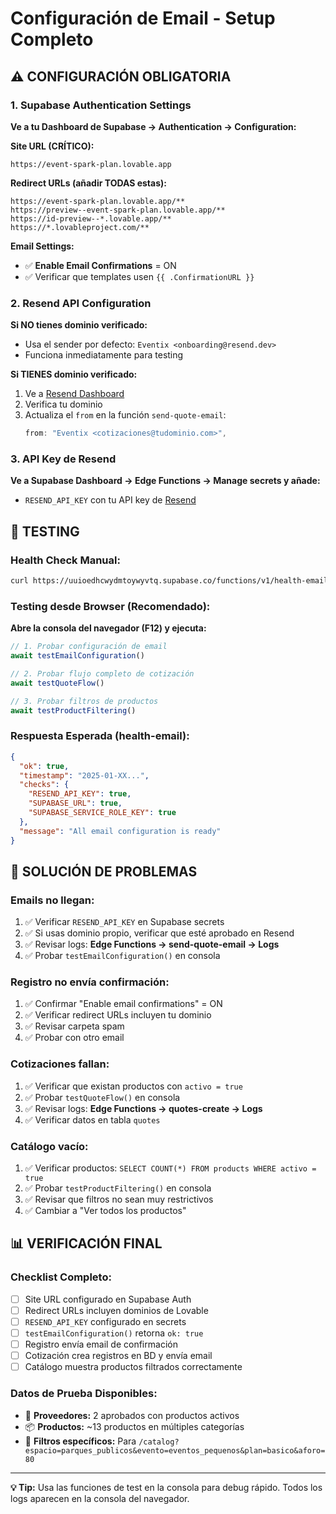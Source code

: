 # Configuración de Email - Setup Completo

## ⚠️ CONFIGURACIÓN OBLIGATORIA

### 1. Supabase Authentication Settings
**Ve a tu Dashboard de Supabase → Authentication → Configuration:**

**Site URL (CRÍTICO):**
```
https://event-spark-plan.lovable.app
```

**Redirect URLs (añadir TODAS estas):**
```
https://event-spark-plan.lovable.app/**
https://preview--event-spark-plan.lovable.app/**
https://id-preview--*.lovable.app/**
https://*.lovableproject.com/**
```

**Email Settings:**
- ✅ **Enable Email Confirmations** = ON
- ✅ Verificar que templates usen `{{ .ConfirmationURL }}`

### 2. Resend API Configuration

**Si NO tienes dominio verificado:**
- Usa el sender por defecto: `Eventix <onboarding@resend.dev>`
- Funciona inmediatamente para testing

**Si TIENES dominio verificado:**
1. Ve a [Resend Dashboard](https://resend.com/domains)
2. Verifica tu dominio  
3. Actualiza el `from` en la función `send-quote-email`:
   ```typescript
   from: "Eventix <cotizaciones@tudominio.com>",
   ```

### 3. API Key de Resend
**Ve a Supabase Dashboard → Edge Functions → Manage secrets y añade:**
- `RESEND_API_KEY` con tu API key de [Resend](https://resend.com/api-keys)

## 🧪 TESTING

### Health Check Manual:
```bash
curl https://uuioedhcwydmtoywyvtq.supabase.co/functions/v1/health-email
```

### Testing desde Browser (Recomendado):
**Abre la consola del navegador (F12) y ejecuta:**

```javascript
// 1. Probar configuración de email
await testEmailConfiguration()

// 2. Probar flujo completo de cotización  
await testQuoteFlow()

// 3. Probar filtros de productos
await testProductFiltering()
```

### Respuesta Esperada (health-email):
```json
{
  "ok": true,
  "timestamp": "2025-01-XX...",
  "checks": {
    "RESEND_API_KEY": true,
    "SUPABASE_URL": true,
    "SUPABASE_SERVICE_ROLE_KEY": true
  },
  "message": "All email configuration is ready"
}
```

## 🐛 SOLUCIÓN DE PROBLEMAS

### Emails no llegan:
1. ✅ Verificar `RESEND_API_KEY` en Supabase secrets
2. ✅ Si usas dominio propio, verificar que esté aprobado en Resend
3. ✅ Revisar logs: **Edge Functions → send-quote-email → Logs**
4. ✅ Probar `testEmailConfiguration()` en consola

### Registro no envía confirmación:
1. ✅ Confirmar "Enable email confirmations" = ON  
2. ✅ Verificar redirect URLs incluyen tu dominio
3. ✅ Revisar carpeta spam
4. ✅ Probar con otro email

### Cotizaciones fallan:
1. ✅ Verificar que existan productos con `activo = true`
2. ✅ Probar `testQuoteFlow()` en consola  
3. ✅ Revisar logs: **Edge Functions → quotes-create → Logs**
4. ✅ Verificar datos en tabla `quotes`

### Catálogo vacío:
1. ✅ Verificar productos: `SELECT COUNT(*) FROM products WHERE activo = true`
2. ✅ Probar `testProductFiltering()` en consola
3. ✅ Revisar que filtros no sean muy restrictivos
4. ✅ Cambiar a "Ver todos los productos"

## 📊 VERIFICACIÓN FINAL

### Checklist Completo:
- [ ] Site URL configurado en Supabase Auth
- [ ] Redirect URLs incluyen dominios de Lovable  
- [ ] `RESEND_API_KEY` configurado en secrets
- [ ] `testEmailConfiguration()` retorna `ok: true`
- [ ] Registro envía email de confirmación
- [ ] Cotización crea registros en BD y envía email
- [ ] Catálogo muestra productos filtrados correctamente

### Datos de Prueba Disponibles:
- 🏢 **Proveedores:** 2 aprobados con productos activos
- 📦 **Productos:** ~13 productos en múltiples categorías  
- 🎯 **Filtros específicos:** Para `/catalog?espacio=parques_publicos&evento=eventos_pequenos&plan=basico&aforo=80`

---

**💡 Tip:** Usa las funciones de test en la consola para debug rápido. Todos los logs aparecen en la consola del navegador.